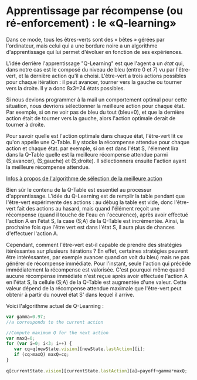 # Apprentissage par récompense (ou ré-enforcement) : le «Q-learning»

Dans ce mode, tous les êtres-verts sont des « bêtes » gérées par
l'ordinateur, mais celui qui a une bordure noire a un algorithme
d'apprentissage qui lui permet d'évoluer en fonction de ses
expériences.

L'idée derrière l'apprentissage "Q-Learning" est que l'agent a un
*état* qui, dans notre cas est le composé du niveau de bleu (entre 0
et 7) vu par l'être-vert, et la dernière action qu'il a
choisi. L'être-vert a trois actions possibles pour chaque itération :
il peut avancer, tourner vers la gauche ou tourner vers la droite. Il
y a donc 8x3=24 états possibles.

Si nous devions programmer à la mail un comportement optimal pour
cette situation, nous devrions sélectionner la meilleure action pour
chaque état. Par exemple, si on ne voir pas de bleu du tout (bleu=0),
et que la dernière action était de tourner vers la gauche, alors
l'action optimale derait de tourner à droite.

Pour savoir quelle est l'action optimale dans chaque état, l'être-vert
lit ce qu'on appelle une Q-Table. Il y stocke la récompense attendue
pour chaque action et chaque état. par exemple, si on est dans l'état
S, l'élement lira dans la Q-Table quelle est la meilleure récompense
attendue parmi (S;avancer), (S;gauche) et (S;droite). Il sélectionnera
ensuite l'action ayant la meilleure récompense attendue.

[Infos à propos de l'algorithme de sélection de la meilleure action](algoChoixAction.md)

Bien sûr le contenu de la Q-Table est essentiel au processur
d'apprentissage. L'idée du Q-Learning est de remplir la table pendant
que l'être-vert expérimente des actions : au débug la table est vide,
donc l'être-vert fait des actions au hasard, mais quand l'élément
reçoit une récompense (quand il touche de l'eau en l'occurence), après
avoir effectué l'action A en l'état S, la case (S;A) de la Q-Table est
incrémentée. Ainsi, la prochaine fois que l'être vert est dans l'état
S, il aura plus de chances d'effectuer l'action A.

Cependant, comment l'être-vert est-il capable de prendre des
stratégies itéréssantes sur plusieurs itérations ? En effet, certaines
stratégies peuvent être intéréssantes, par exemple avancer quand on
voit du bleu) mais ne pas générer de récompense immédiate. Pour
l'instant, seule l'action qui précède immédiatement la récompense est
valorisée. C'est pourquoi même quand aucune récompense immédiate n'est
reçue après avoir effectuée l'action A en l'état S, la cellule (S;A)
de la Q-Table est augmentée d'une valeur.  Cette valeur dépend de la
récompense attendue maximale que l'être-vert peut obtenir à partir du
nouvel état S' dans lequel il arrive.

Voici l'algorithme actuel de Q-Learning : 

```javascript
var gamma=0.97;
//a corresponds to the current action

//Compute maximum Q for the next action
var maxQ=0;
for (var i=0; i<3; i++) {
   var cq=q[newState.vision][newState.lastAction][i];
   if (cq>maxQ) maxQ=cq;
}
    
q[currentState.vision][currentState.lastAction][a]=payoff+gamma*maxQ;
```
